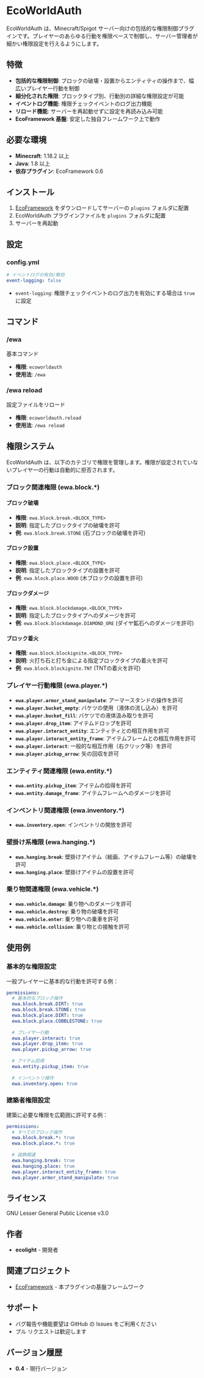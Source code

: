 # EcoWorldAuth

EcoWorldAuth は、Minecraft/Spigot サーバー向けの包括的な権限制御プラグインです。プレイヤーのあらゆる行動を権限ベースで制御し、サーバー管理者が細かい権限設定を行えるようにします。

## 特徴

- **包括的な権限制御**: ブロックの破壊・設置からエンティティの操作まで、幅広いプレイヤー行動を制御
- **細分化された権限**: ブロックタイプ別、行動別の詳細な権限設定が可能
- **イベントログ機能**: 権限チェックイベントのログ出力機能
- **リロード機能**: サーバーを再起動せずに設定を再読み込み可能
- **EcoFramework 基盤**: 安定した独自フレームワーク上で動作

## 必要な環境

- **Minecraft**: 1.18.2 以上
- **Java**: 1.8 以上
- **依存プラグイン**: EcoFramework 0.6

## インストール

1. [EcoFramework](https://github.com/ecolight15/EcoFramework) をダウンロードしてサーバーの `plugins` フォルダに配置
2. EcoWorldAuth プラグインファイルを `plugins` フォルダに配置
3. サーバーを再起動

## 設定

### config.yml

```yaml
# イベントログの有効/無効
event-logging: false
```

- `event-logging`: 権限チェックイベントのログ出力を有効にする場合は `true` に設定

## コマンド

### /ewa
基本コマンド

- **権限**: `ecoworldauth`
- **使用法**: `/ewa`

### /ewa reload
設定ファイルをリロード

- **権限**: `ecoworldauth.reload`  
- **使用法**: `/ewa reload`

## 権限システム

EcoWorldAuth は、以下のカテゴリで権限を管理します。権限が設定されていないプレイヤーの行動は自動的に拒否されます。

### ブロック関連権限 (ewa.block.*)

#### ブロック破壊
- **権限**: `ewa.block.break.<BLOCK_TYPE>`
- **説明**: 指定したブロックタイプの破壊を許可
- **例**: `ewa.block.break.STONE` (石ブロックの破壊を許可)

#### ブロック設置
- **権限**: `ewa.block.place.<BLOCK_TYPE>`
- **説明**: 指定したブロックタイプの設置を許可
- **例**: `ewa.block.place.WOOD` (木ブロックの設置を許可)

#### ブロックダメージ
- **権限**: `ewa.block.blockdamage.<BLOCK_TYPE>`
- **説明**: 指定したブロックタイプへのダメージを許可
- **例**: `ewa.block.blockdamage.DIAMOND_ORE` (ダイヤ鉱石へのダメージを許可)

#### ブロック着火
- **権限**: `ewa.block.blockignite.<BLOCK_TYPE>`
- **説明**: 火打ち石と打ち金による指定ブロックタイプの着火を許可
- **例**: `ewa.block.blockignite.TNT` (TNTの着火を許可)

### プレイヤー行動権限 (ewa.player.*)

- **`ewa.player.armor_stand_manipulate`**: アーマースタンドの操作を許可
- **`ewa.player.bucket_empty`**: バケツの使用（液体の流し込み）を許可
- **`ewa.player.bucket_fill`**: バケツでの液体汲み取りを許可
- **`ewa.player.drop_item`**: アイテムドロップを許可
- **`ewa.player.interact_entity`**: エンティティとの相互作用を許可
- **`ewa.player.interact_entity_frame`**: アイテムフレームとの相互作用を許可
- **`ewa.player.interact`**: 一般的な相互作用（右クリック等）を許可
- **`ewa.player.pickup_arrow`**: 矢の回収を許可

### エンティティ関連権限 (ewa.entity.*)

- **`ewa.entity.pickup_item`**: アイテムの拾得を許可
- **`ewa.entity.damage_frame`**: アイテムフレームへのダメージを許可

### インベントリ関連権限 (ewa.inventory.*)

- **`ewa.inventory.open`**: インベントリの開放を許可

### 壁掛け系権限 (ewa.hanging.*)

- **`ewa.hanging.break`**: 壁掛けアイテム（絵画、アイテムフレーム等）の破壊を許可
- **`ewa.hanging.place`**: 壁掛けアイテムの設置を許可

### 乗り物関連権限 (ewa.vehicle.*)

- **`ewa.vehicle.damage`**: 乗り物へのダメージを許可
- **`ewa.vehicle.destroy`**: 乗り物の破壊を許可
- **`ewa.vehicle.enter`**: 乗り物への乗車を許可
- **`ewa.vehicle.collision`**: 乗り物との接触を許可

## 使用例

### 基本的な権限設定

一般プレイヤーに基本的な行動を許可する例：

```yaml
permissions:
  # 基本的なブロック操作
  ewa.block.break.DIRT: true
  ewa.block.break.STONE: true
  ewa.block.place.DIRT: true
  ewa.block.place.COBBLESTONE: true
  
  # プレイヤー行動
  ewa.player.interact: true
  ewa.player.drop_item: true
  ewa.player.pickup_arrow: true
  
  # アイテム拾得
  ewa.entity.pickup_item: true
  
  # インベントリ操作
  ewa.inventory.open: true
```

### 建築者権限設定

建築に必要な権限を広範囲に許可する例：

```yaml
permissions:
  # すべてのブロック操作
  ewa.block.break.*: true
  ewa.block.place.*: true
  
  # 装飾関連
  ewa.hanging.break: true
  ewa.hanging.place: true
  ewa.player.interact_entity_frame: true
  ewa.player.armor_stand_manipulate: true
```

## ライセンス

GNU Lesser General Public License v3.0

## 作者

- **ecolight** - 開発者

## 関連プロジェクト

- [EcoFramework](https://github.com/ecolight15/EcoFramework) - 本プラグインの基盤フレームワーク

## サポート

- バグ報告や機能要望は GitHub の Issues をご利用ください
- プル リクエストは歓迎します

## バージョン履歴

- **0.4** - 現行バージョン
